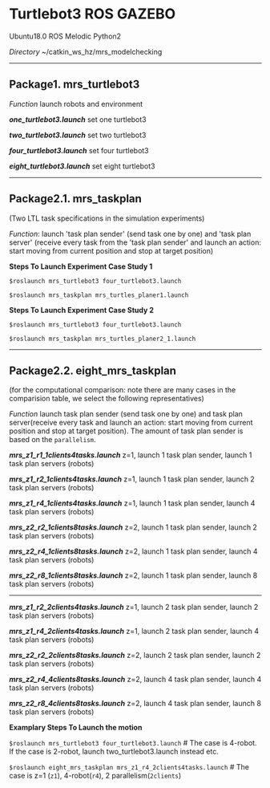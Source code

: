 # Turtlebot3 ROS GAZEBO

Ubuntu18.0 
ROS Melodic 
Python2

_Directory_ ~/catkin_ws_hz/mrs_modelchecking

***
## Package1. mrs_turtlebot3

_Function_ launch robots and environment

_**one_turtlebot3.launch**_ set one turtlebot3

_**two_turtlebot3.launch**_ set two turtlebot3

_**four_turtlebot3.launch**_ set four turtlebot3

_**eight_turtlebot3.launch**_ set eight turtlebot3



***
## Package2.1. mrs_taskplan

(Two LTL task specifications in the simulation experiments)

_Function_: launch 'task plan sender' (send task one by one) and 'task plan server' (receive every task from the 'task plan sender' and launch an action: start moving from current position and stop at target position)

**Steps To Launch Experiment Case Study 1**

`$roslaunch mrs_turtlebot3 four_turtlebot3.launch`

`$roslaunch mrs_taskplan mrs_turtles_planer1.launch`

**Steps To Launch Experiment Case Study 2**

`$roslaunch mrs_turtlebot3 four_turtlebot3.launch`

`$roslaunch mrs_taskplan mrs_turtles_planer2_1.launch`


***
## Package2.2. eight_mrs_taskplan

(for the computational comparison: note there are many cases in the comparision table, we select the following representatives)

_Function_ launch task plan sender (send task one by one) and task plan server(receive every task and launch an action: start moving from current position and stop at target position). The amount of task plan sender is based on the `parallelism`.

_**mrs_z1_r1_1clients4tasks.launch**_  z=1, launch 1 task plan sender, launch 1 task plan servers (robots)

_**mrs_z1_r2_1clients4tasks.launch**_  z=1, launch 1 task plan sender, launch 2 task plan servers (robots)

_**mrs_z1_r4_1clients4tasks.launch**_  z=1, launch 1 task plan sender, launch 4 task plan servers (robots)

_**mrs_z2_r2_1clients8tasks.launch**_  z=2, launch 1 task plan sender, launch 2 task plan servers (robots)

_**mrs_z2_r4_1clients8tasks.launch**_  z=2, launch 1 task plan sender, launch 4 task plan servers (robots)

_**mrs_z2_r8_1clients8tasks.launch**_  z=2, launch 1 task plan sender, launch 8 task plan servers (robots)

----------------------------------------------------------------------------------------------------------

_**mrs_z1_r2_2clients4tasks.launch**_  z=1, launch 2 task plan sender, launch 2 task plan servers (robots)

_**mrs_z1_r4_2clients4tasks.launch**_  z=1, launch 2 task plan sender, launch 4 task plan servers (robots)

_**mrs_z2_r2_2clients8tasks.launch**_  z=2, launch 2 task plan sender, launch 2 task plan servers (robots)

_**mrs_z2_r4_4clients8tasks.launch**_  z=2, launch 4 task plan sender, launch 4 task plan servers (robots)

_**mrs_z2_r8_4clients8tasks.launch**_  z=2, launch 4 task plan sender, launch 8 task plan servers (robots)

**Examplary Steps To Launch the motion**

`$roslaunch mrs_turtlebot3 four_turtlebot3.launch` # The case is 4-robot. If the case is 2-robot, launch two_turtlebot3.launch instead etc. 

`$roslaunch eight_mrs_taskplan mrs_z1_r4_2clients4tasks.launch` # The case is z=1 (`z1`), 4-robot(`r4`), 2 parallelism(`2clients`)
